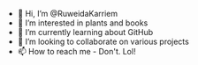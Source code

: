 - 👋 Hi, I’m @RuweidaKarriem
- 👀 I’m interested in plants and books
- 🌱 I’m currently learning about GitHub
- 💞️ I’m looking to collaborate on various projects
- 📫 How to reach me - Don't. Lol!

<!---
RuweidaKarriem/RuweidaKarriem is a ✨ special ✨ repository because its `README.md` (this file) appears on your GitHub profile.
You can click the Preview link to take a look at your changes.
--->
